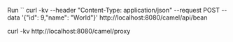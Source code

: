 Run ``
curl -kv --header "Content-Type: application/json"   --request POST   --data '{"id": 9,"name": "World"}' http://localhost:8080/camel/api/bean

curl -kv http://localhost:8080/camel/proxy